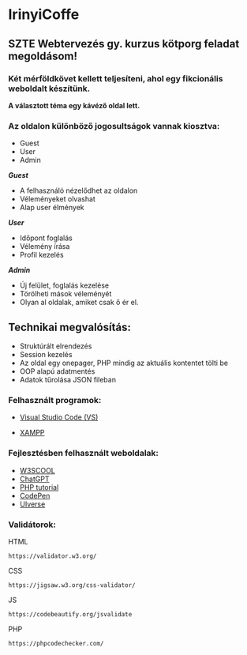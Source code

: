 # IrinyiCoffe
## SZTE Webtervezés gy. kurzus kötporg feladat megoldásom!

### Két mérföldkövet kellett teljesíteni, ahol egy fikcionális weboldalt készítünk.
**A választott téma egy kávéző oldal lett.**

### Az oldalon különböző jogosultságok vannak kiosztva:
* Guest
* User
* Admin

***Guest***

* A felhasználó nézelődhet az oldalon
* Véleményeket olvashat
* Alap user élmények

***User***
* Időpont foglalás
* Vélemény írása
* Profil kezelés


***Admin***
* Új felület, foglalás kezelése
* Törölheti mások véleményét
* Olyan al oldalak, amiket csak ő ér el.

## Technikai megvalósítás:
* Struktúrált elrendezés
* Session kezelés
* Az oldal egy onepager, PHP mindig az aktuális kontentet tölti be
* OOP alapú adatmentés
* Adatok tűrolása JSON fileban

### Felhasznált programok:

* [Visual Studio Code (VS)](https://code.visualstudio.com/)

* [XAMPP](https://www.apachefriends.org/hu/index.html)


### Fejlesztésben felhasznált weboldalak:
  * [W3SCOOL](https://www.w3schools.com/php/)
  * [ChatGPT](https://chat.openai.com/chat)
  * [PHP tutorial](https://www.phptutorial.net/)
  * [CodePen](https://codepen.io/)
  * [UIverse](https://uiverse.io/)

### Validátorok:
HTML
```
https://validator.w3.org/
```
CSS
```
https://jigsaw.w3.org/css-validator/
```
JS
```
https://codebeautify.org/jsvalidate
```
PHP
```
https://phpcodechecker.com/
```

